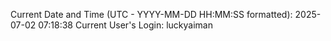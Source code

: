 Current Date and Time (UTC - YYYY-MM-DD HH:MM:SS formatted): 2025-07-02 07:18:38
Current User's Login: luckyaiman
